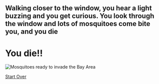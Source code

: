 ## Walking closer to the window, you hear a light buzzing and you get curious. You look through the window and lots of mosquitoes come bite you, and you die

# You die!!

<img src="https://encrypted-tbn0.gstatic.com/images?q=tbn:ANd9GcTECEdagI_-5vw0FgYs3aIRbyMFCMxPG6NJmg&amp;usqp=CAU" alt="Mosquitoes ready to invade the Bay Area"/>

[Start Over](../README.md)
